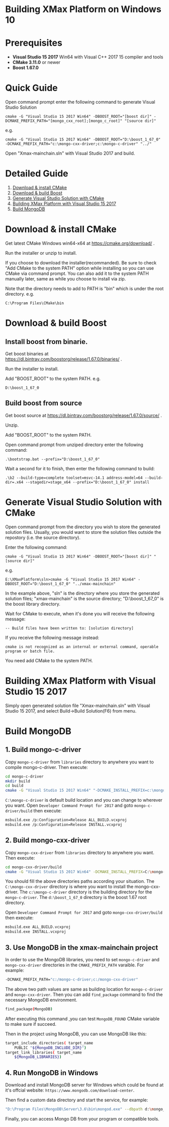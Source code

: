 # Building XMax Platform on Windows 10

# Prerequisites 

* **Visual Studio 15 2017** Win64 with Visual C++ 2017 15 compiler and tools
* **CMake 3.11.0** or newer
* **Boost 1.67.0**

# Quick Guide

Open command prompt enter the following command to generate Visual Studio Solution

    cmake -G "Visual Studio 15 2017 Win64" -DBOOST_ROOT="[boost dir]" -DCMAKE_PREFIX_PATH="[mongo_cxx_root];[mongo_c_root]" "[source dir]"    
e.g.

    cmake -G "Visual Studio 15 2017 Win64" -DBOOST_ROOT="D:\boost_1_67_0" -DCMAKE_PREFIX_PATH="c:\mongo-cxx-driver;c:\mongo-c-driver" "../"

Open "Xmax-mainchain.sln" with Visual Studio 2017 and build.

# Detailed Guide

1. [Download & install CMake](#cmake)
1. [Download & build Boost](#boost)
1. [Generate Visual Studio Solution with CMake](#gensln)
1. [Building XMax Platform with Visual Studio 15 2017](#build)
1. [Build MongoDB](#buildmongodb)

# Download & install CMake
<a name="cmake"></a>

Get latest CMake Windows win64-x64 at https://cmake.org/download/ .

Run the installer or unzip to install.

If you choose to download the installer(recommanded). 
Be sure to check "Add CMake to the system PATH" option while installing so you can use CMake via command prompt. 
You can also add it to the system PATH manually later, same as while you choose to install via zip.

Note that the directory needs to add to PATH is "bin" which is under the root directory. e.g.

    C:\Program Files\CMake\bin

# Download & build Boost
<a name="boost"></a>

## Install boost from binarie.

Get boost binaries at https://dl.bintray.com/boostorg/release/1.67.0/binaries/ .

Run the installer to install.

Add "BOOST_ROOT" to the system PATH. e.g.

    D:\boost_1_67_0

## Build boost from source

Get boost source at https://dl.bintray.com/boostorg/release/1.67.0/source/ .

Unzip.

Add "BOOST_ROOT" to the system PATH.

Open command prompt from unziped directory enter the following command:

    .\bootstrap.bat --prefix="D:\boost_1_67_0"

Wait a second for it to finish, then enter the following command to build:

    .\b2 --build-type=complete toolset=msvc-14.1 address-model=64 --build-dir=.x64 --stagedir=stage_x64 --prefix="D:\boost_1_67_0" install

# Generate Visual Studio Solution with CMake
<a name="gensln"></a>

Open command prompt from the directory you wish to store the generated solution files. Usually, you would want to store the solution files outside the repostory (i.e. the source directory).

Enter the following command:

    cmake -G "Visual Studio 15 2017 Win64" -DBOOST_ROOT="[boost dir]" "[source dir]"    
e.g.

    E:\XMaxPlatform\sln>cmake -G "Visual Studio 15 2017 Win64" -DBOOST_ROOT="D:\boost_1_67_0" "../xmax-mainchain"

In the example above, "sln" is the directory where you store the generated solution files;  "xmax-mainchain" is the source directory; "D:\boost_1_67_0" is the boost library directory.

Wait for CMake to execute, when it's done you will receive the following message:

    -- Build files have been written to: [solution directory]

If you receive the following message instead:

    cmake is not recognized as an internal or external command, operable program or batch file.

You need add CMake to the system PATH.

# Building XMax Platform with Visual Studio 15 2017
<a name="build"></a>

Simply open generated solution file "Xmax-mainchain.sln" with Visual Studio 15 2017, and select Build->Build Solution(F6) from menu.


<a name="buildmongodb"></a>
# Build MongoDB 

## 1. Build mongo-c-driver

Copy `mongo-c-driver` from `libraries` directory to anywhere you want to compile mongo-c-driver. Then execute:
```bash
cd mongo-c-driver
mkdir build
cd build
cmake -G "Visual Studio 15 2017 Win64" "-DCMAKE_INSTALL_PREFIX=c:\mongo-c-driver" "-DCMAKE_PREFIX_PATH=c:\mongo-c-driver" "-DCMAKE_BUILD_TYPE=Release" "-DENABLE_STATIC=ON" ../
```
`C:\mongo-c-driver` is default build location and you can change to wherever you want.
Open `Developer Command Prompt for 2017` and goto `mongo-c-driver/build` then execute:
```bash
msbuild.exe /p:Configuration=Release ALL_BUILD.vcxproj
msbuild.exe /p:Configuration=Release INSTALL.vcxproj
```


## 2. Build mongo-cxx-driver
Copy `mongo-cxx-driver` from `libraries` directory to anywhere you want. Then execute:
```bash
cd mongo-cxx-driver/build
cmake -G "Visual Studio 15 2017 Win64" -DCMAKE_INSTALL_PREFIX=C:\mongo-cxx-driver -DCMAKE_PREFIX_PATH=c:\mongo-c-driver -DBOOST_ROOT=d:\boost_1_67_0 -DBUILD_SHARED_LIBS=OFF -DCMAKE_BUILD_TYPE=Release ../
```
You should fill the above directories paths according your situation.
The `C:\mongo-cxx-driver` directory is where you want to install the mongo-cxx-driver. 
The `c:\mongo-c-driver` directory is the building directory for the `mongo-c-driver`. 
The `d:\boost_1_67_0` directory is the boost 1.67 root directory.

Open `Developer Command Prompt for 2017` and goto `mongo-cxx-driver/build` then execute:

```bash
msbuild.exe ALL_BUILD.vcxproj
msbuild.exe INSTALL.vcxproj
```

## 3. Use MongoDB in the xmax-mainchain project
In order to use the MongoDB libraries, you need to set `mongo-c-driver` and `mongo-cxx-driver` directories in the `CMAKE_PREFIX_PATH` varaible. For example:
```bash
-DCMAKE_PREFIX_PATH="c:/mongo-c-driver;c:/mongo-cxx-driver"
```
The above two path values are same as building location for `mongo-c-driver` and `mongo-cxx-driver`.
Then you can add `find_package` command to find the necessary MongoDB environment.
```bash
find_package(MongoDB)
```
After executing this command ,you can test `MongoDB_FOUND` CMake variable to make sure if succeed.

Then in the project using MongoDB, you can use MongoDB like this:
```bash
target_include_directories( target_name
	PUBLIC "${MongoDB_INCLUDE_DIR}")
target_link_libraries( target_name   
	${MongoDB_LIBRARIES})
```

## 4. Run MongoDB in Windows
Download and install MongoDB server for Windows which could be found at it's offcial website: `https://www.mongodb.com/download-center`.

Then find a custom data directory and start the service, for example:
```bash
"D:\Program Files\MongoDB\Server\3.6\bin\mongod.exe" --dbpath d:\mongo_db\data
```

Finally, you can access Mongo DB from your program or compatible tools.